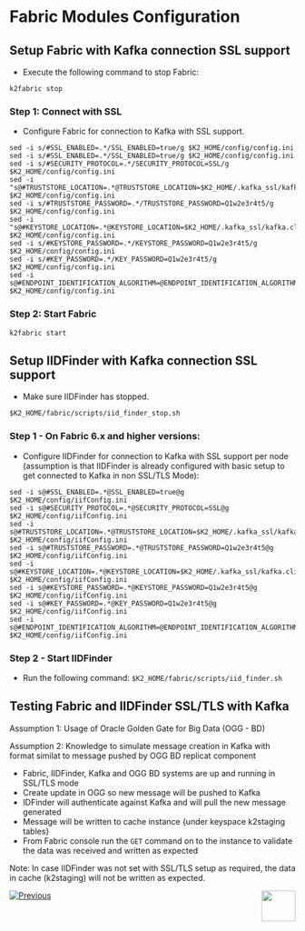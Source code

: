 # Fabric Modules Configuration  

## Setup Fabric with Kafka connection SSL support

- Execute the following command to stop Fabric:

```k2fabric stop```

### Step 1: Connect with SSL

- Configure Fabric for connection to Kafka with SSL support.

```
sed -i s/#SSL_ENABLED=.*/SSL_ENABLED=true/g $K2_HOME/config/config.ini
sed -i s/#SSL_ENABLED=.*/SSL_ENABLED=true/g $K2_HOME/config/config.ini
sed -i s/#SECURITY_PROTOCOL=.*/SECURITY_PROTOCOL=SSL/g $K2_HOME/config/config.ini
sed -i "s@#TRUSTSTORE_LOCATION=.*@TRUSTSTORE_LOCATION=$K2_HOME/.kafka_ssl/kafka.client.truststore.jks@" $K2_HOME/config/config.ini
sed -i s/#TRUSTSTORE_PASSWORD=.*/TRUSTSTORE_PASSWORD=Q1w2e3r4t5/g $K2_HOME/config/config.ini
sed -i "s@#KEYSTORE_LOCATION=.*@KEYSTORE_LOCATION=$K2_HOME/.kafka_ssl/kafka.client.keystore.jks@" $K2_HOME/config/config.ini
sed -i s/#KEYSTORE_PASSWORD=.*/KEYSTORE_PASSWORD=Q1w2e3r4t5/g $K2_HOME/config/config.ini
sed -i s/#KEY_PASSWORD=.*/KEY_PASSWORD=Q1w2e3r4t5/g $K2_HOME/config/config.ini
sed -i s@#ENDPOINT_IDENTIFICATION_ALGORITHM=@ENDPOINT_IDENTIFICATION_ALGORITHM=@g $K2_HOME/config/config.ini
```

### Step 2: Start Fabric

```k2fabric start```

 
## Setup IIDFinder with Kafka connection SSL support

- Make sure IIDFinder has stopped.

```$K2_HOME/fabric/scripts/iid_finder_stop.sh```


### Step 1 - On Fabric 6.x and higher versions:

- Configure IIDFinder for connection to Kafka with SSL support per node (assumption is that IIDFinder is already configured with basic setup to get connected to Kafka in non SSL/TLS Mode):

```
sed -i s@#SSL_ENABLED=.*@SSL_ENABLED=true@g $K2_HOME/config/iifConfig.ini
sed -i s@#SECURITY_PROTOCOL=.*@SECURITY_PROTOCOL=SSL@g $K2_HOME/config/iifConfig.ini
sed -i s@#TRUSTSTORE_LOCATION=.*@TRUSTSTORE_LOCATION=$K2_HOME/.kafka_ssl/kafka.client.truststore.jks@g $K2_HOME/config/iifConfig.ini
sed -i s@#TRUSTSTORE_PASSWORD=.*@TRUSTSTORE_PASSWORD=Q1w2e3r4t5@g $K2_HOME/config/iifConfig.ini
sed -i s@#KEYSTORE_LOCATION=.*@KEYSTORE_LOCATION=$K2_HOME/.kafka_ssl/kafka.client.keystore.jks@g $K2_HOME/config/iifConfig.ini
sed -i s@#KEYSTORE_PASSWORD=.*@KEYSTORE_PASSWORD=Q1w2e3r4t5@g $K2_HOME/config/iifConfig.ini
sed -i s@#KEY_PASSWORD=.*@KEY_PASSWORD=Q1w2e3r4t5@g $K2_HOME/config/iifConfig.ini
sed -i s@#ENDPOINT_IDENTIFICATION_ALGORITHM=@ENDPOINT_IDENTIFICATION_ALGORITHM=@g $K2_HOME/config/iifConfig.ini
```

### Step 2 - Start IIDFinder

- Run the following command:
```$K2_HOME/fabric/scripts/iid_finder.sh```


## Testing Fabric and IIDFinder SSL/TLS with Kafka

Assumption 1: Usage of Oracle Golden Gate for Big Data (OGG - BD) 

Assumption 2: Knowledge to simulate message creation in Kafka with format similat to message pushed by OGG BD replicat component

- 	Fabric, IIDFinder, Kafka and OGG BD systems are up and running in SSL/TLS mode
- 	Create update in OGG so new message will be pushed to Kafka
- 	IDFinder will authenticate against Kafka and will pull the new message generated
- 	Message will be written to cache instance {under keyspace k2staging tables}
- 	From Fabric console run the ```GET``` command on to the instance to validate the data was received and written as expected


Note:
In case IIDFinder was not set with SSL/TLS setup as required, the data in cache (k2staging) will not be written as expected.



[![Previous](/articles/images/Previous.png)](/articles/99_fabric_infras/devops/05_oracleGG_hardening.md)[<img align="right" width="60" height="54" src="/articles/images/Next.png">](/articles/99_fabric_infras/devops/07_fabric_ES_SSH.md)
